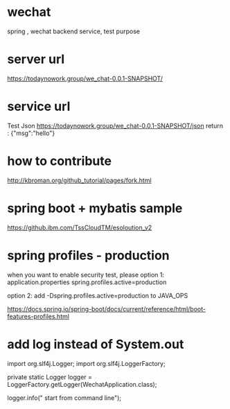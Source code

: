 # wechat
spring , wechat backend service, test purpose

# server url
https://todaynowork.group/we_chat-0.0.1-SNAPSHOT/

# service url
Test Json
https://todaynowork.group/we_chat-0.0.1-SNAPSHOT/json
return : {"msg":"hello"}

# how to contribute 
 http://kbroman.org/github_tutorial/pages/fork.html


# spring boot + mybatis sample
https://github.ibm.com/TssCloudTM/esoloution_v2

# spring profiles - production
when you want to enable security test, please 
option 1:
application.properties
spring.profiles.active=production

option 2: add -Dspring.profiles.active=production to JAVA_OPS 

https://docs.spring.io/spring-boot/docs/current/reference/html/boot-features-profiles.html
# add log instead of System.out

import org.slf4j.Logger;
import org.slf4j.LoggerFactory;

private static Logger logger = LoggerFactory.getLogger(WechatApplication.class);


logger.info(" start from command line");

